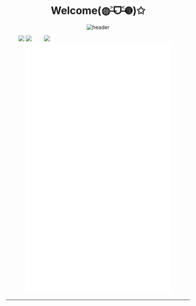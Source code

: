 <div align="center">
  <h1>Welcome(◍˃̶ᗜ˂̶◍)✩</h1>

  ![header](https://capsule-render.vercel.app/api?type=waving&color=f5a9b8&height=300&section=header&text=%E4%BD%A0%E5%A5%BD%20qwq&fontSize=36&fontColor=ffffff)

</div>


<img align='right' src='https://bocchi.rocks/assets/img/page/character/hitori/main.png' width='400px'>

<p align="center">
  <img src='https://count.getloli.com/get/@zFlqw?theme=moebooru' width="400px">
<img src="https://github-readme-stats.vercel.app/api?username=zFlqwovo&show_icons=true&count_private=true&icon_color=fdd34f&title_color=f75e4f" width="400px"/>
  <img width="400px" src="./github-metrics.svg" />
</p>

---

<!--
![:zFlqw](https://count.getloli.com/get/@zFlqw?theme=moebooru)

![:fans](https://img.shields.io/badge/dynamic/json?color=FE7398&label=bilibili&prefix=%E7%B2%89%E4%B8%9D%E6%95%B0%3A&query=%24.data.totalSubs&url=https%3A%2F%2Fapi.spencerwoo.com%2Fsubstats%2F%3Fsource%3Dbilibili%26queryKey%3D389353402)
-->
